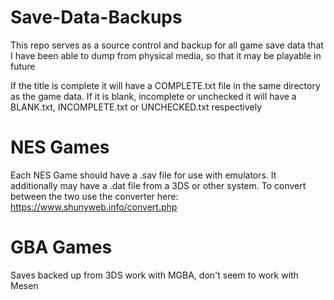 # Save-Data-Backups

This repo serves as a source control and backup for all game save data that I have been able to dump from physical media, so that it may be playable in future

If the title is complete it will have a COMPLETE.txt file in the same directory as the game data. If it is blank, incomplete or unchecked it will have a BLANK.txt, INCOMPLETE.txt or UNCHECKED.txt respectively

# NES Games

Each NES Game should have a .sav file for use with emulators. It additionally may have a .dat file from a 3DS or other system. To convert between the two use the converter here: https://www.shunyweb.info/convert.php

# GBA Games
Saves backed up from 3DS work with MGBA, don't seem to work with Mesen